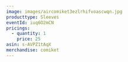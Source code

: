 ```yaml
---
image: images/aircomiket3ezlrhifvoascwqn.jpg
producttype: Sleeves
eventId: iuq6O2mCN
pricings:
  - quantity: 1
    price: 25
asin: s-AVPZ1tAqX
merchandise: comiket
---
```

